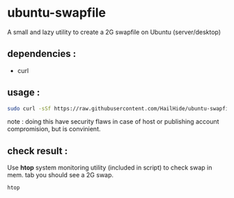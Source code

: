 # ubuntu-swapfile

A small and lazy utility to create a 2G swapfile on Ubuntu (server/desktop)

## dependencies :

*  curl

## usage :

```bash
sudo curl -sSf https://raw.githubusercontent.com/HailHide/ubuntu-swapfile/main/swap.sh | bash
```

note : doing this have security flaws in case of host or publishing account compromision, but is convinient.

## check result :

Use **htop** system monitoring utility (included in script) to check swap in mem. tab you should see a 2G swap.

```bash
htop
```